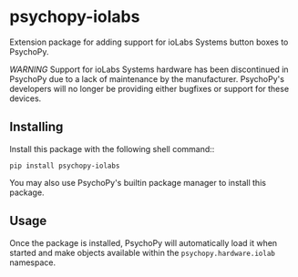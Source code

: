# psychopy-iolabs

Extension package for adding support for ioLabs Systems button boxes to PsychoPy. 

*WARNING* Support for ioLabs Systems hardware has been discontinued in PsychoPy due to a lack of maintenance by the
manufacturer. PsychoPy's developers will no longer be providing either bugfixes or support for these devices.

## Installing

Install this package with the following shell command:: 

    pip install psychopy-iolabs

You may also use PsychoPy's builtin package manager to install this package.

## Usage

Once the package is installed, PsychoPy will automatically load it when started and make objects available within the
`psychopy.hardware.iolab` namespace.

